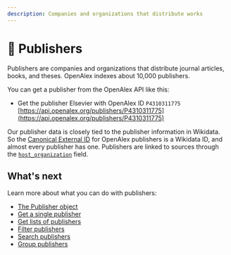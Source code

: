 ```yaml
---
description: Companies and organizations that distribute works
---
```


# 🏢 Publishers

Publishers are companies and organizations that distribute journal articles, books, and theses. OpenAlex indexes about 10,000 publishers.

You can get a publisher from the OpenAlex API like this:

* Get the publisher Elsevier with OpenAlex ID `P4310311775`\
  [https://api.openalex.org/publishers/P4310311775](https://api.openalex.org/publishers/P4310311775)

Our publisher data is closely tied to the publisher information in Wikidata. So the [Canonical External ID](../../how-to-use-the-api/get-single-entities/#canonical-external-ids) for OpenAlex publishers is a Wikidata ID, and almost every publisher has one. Publishers are linked to sources through the [`host_organization`](../sources/source-object.md#host\_organization) field.

## What's next

Learn more about what you can do with publishers:

* [The Publisher object](publisher-object.md)
* [Get a single publisher](get-a-single-publisher.md)
* [Get lists of publishers](get-lists-of-publishers.md)
* [Filter publishers](filter-publishers.md)
* [Search publishers](search-publishers.md)
* [Group publishers](group-publishers.md)
